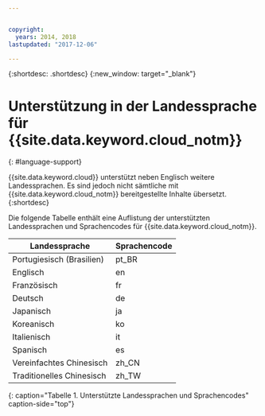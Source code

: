 ```yaml
---


copyright:
  years: 2014, 2018
lastupdated: "2017-12-06"

---
```


{:shortdesc: .shortdesc}
{:new_window: target="_blank"}

# Unterstützung in der Landessprache für {{site.data.keyword.cloud_notm}}
{: #language-support}

{{site.data.keyword.cloud}} unterstützt neben Englisch weitere Landessprachen. Es sind jedoch nicht sämtliche mit {{site.data.keyword.cloud_notm}} bereitgestellte Inhalte übersetzt.
{:shortdesc}

Die folgende Tabelle enthält eine Auflistung der unterstützten Landessprachen und Sprachencodes für {{site.data.keyword.cloud_notm}}.

| Landessprache | Sprachencode |
|----------|---------|
| Portugiesisch (Brasilien) | pt_BR |
| Englisch | en |
| Französisch | fr |
| Deutsch | de |
| Japanisch | ja |
| Koreanisch | ko |
| Italienisch | it |
| Spanisch | es |
| Vereinfachtes Chinesisch | zh_CN |
| Traditionelles Chinesisch | zh_TW |
{: caption="Tabelle 1. Unterstützte Landessprachen und Sprachencodes" caption-side="top"}
